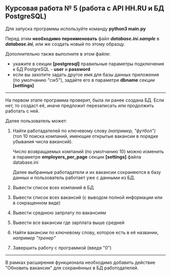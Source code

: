 ## Курсовая работа № 5 (работа с API HH.RU и БД PostgreSQL)

Для запуска программы используйте команду __python3 main.py__

Перед этим __необходимо переименовать__ файл ___database.ini.sample___ в ___database.ini___, или же создать новый по этому образцу.

Дополнительно также выполните в этом файле:

- укажите в секции __[postgresql]__ правильные параметры подключения к БД PostgreSQL - __user__ и __password__
- если вы захотите задать другое имя для базы данных приложения (по умолчанию "cw5"), задайте его в параметре __dbname__ секции __[settings]__

-------------------

На первом этапе программа проверит, была ли ранее создана БД. Если нет, то создаст её, иначе предложит перезаписать или продолжить работать с ней.

Далее пользователь может:

1. Найти работадателей по ключевому слову _(например, "футбол")_ (топ 10 поиска компаний, имеющие открытые вакансии в порядке убывания числа вакансий).

   Число возвращаемых компаний (по умолчанию 10) можно изменить в параметре __employers_per_page__ секции __[settings]__ файла database.ini

   Далее выбранные работадатели и их вакансии сохраняются в базу данных и пользователь работает уже с данными из БД.
2. Вывести список всех компаний в БД
3. Вывести список всех вакансий (с выводом полной информации или в сокращенном виде)
4. Вывести среднюю запрлату по вакансиям
5. Вывести все вакансии где зарплата выше средней
6. Найти вакансии по ключевому слову, которое есть в её названии, _например "тренер"_
0. Завершить работу с программой (введя "0")

-------------------

В рамках расширения функционала необходимо добавить действие "Обновить вакансии" для сохранённых в БД работодателей.
